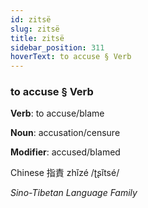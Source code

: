 ```yaml
---
id: zitsë
slug: zitsë
title: zitsë
sidebar_position: 311
hoverText: to accuse § Verb
---
```


### to accuse § Verb

**Verb**: to accuse/blame

**Noun**: accusation/censure

**Modifier**: accused/blamed

Chinese 指責 zhǐzé /ʈʂǐtsé/

*Sino-Tibetan Language Family*